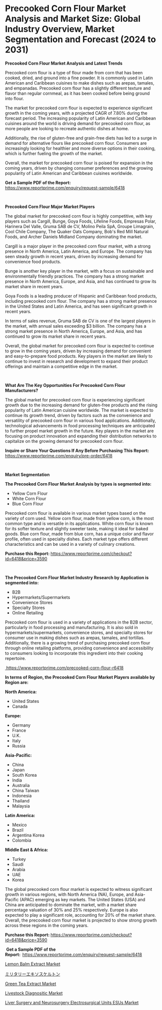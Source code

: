 <p><h1>Precooked Corn Flour Market Analysis and Market Size: Global Industry Overview, Market Segmentation and Forecast (2024 to 2031)</h1></p><p><strong>Precooked Corn Flour Market Analysis and Latest Trends</strong></p>
<p><p>Precooked corn flour is a type of flour made from corn that has been cooked, dried, and ground into a fine powder. It is commonly used in Latin American and Caribbean cuisines to make dishes such as arepas, tamales, and empanadas. Precooked corn flour has a slightly different texture and flavor than regular cornmeal, as it has been cooked before being ground into flour.</p><p>The market for precooked corn flour is expected to experience significant growth in the coming years, with a projected CAGR of 7.80% during the forecast period. The increasing popularity of Latin American and Caribbean cuisines around the world is driving demand for precooked corn flour, as more people are looking to recreate authentic dishes at home.</p><p>Additionally, the rise of gluten-free and grain-free diets has led to a surge in demand for alternative flours like precooked corn flour. Consumers are increasingly looking for healthier and more diverse options in their cooking, which is further fueling the growth of the market.</p><p>Overall, the market for precooked corn flour is poised for expansion in the coming years, driven by changing consumer preferences and the growing popularity of Latin American and Caribbean cuisines worldwide.</p></p>
<p><strong>Get a Sample PDF of the Report:&nbsp;</strong> <a href="https://www.reportprime.com/enquiry/request-sample/6418">https://www.reportprime.com/enquiry/request-sample/6418</a></p>
<p>&nbsp;</p>
<p><strong>Precooked Corn Flour Major Market Players</strong></p>
<p><p>The global market for precooked corn flour is highly competitive, with key players such as Cargill, Bunge, Goya Foods, Lifeline Foods, Empresas Polar, Harinera Del Valle, Gruma SAB de CV, Molino Peila SpA, Groupe Limagrain, Cool Chile Company, The Quaker Oats Company, Bob's Red Mill Natural Foods, and Archer Daniels Midland Company dominating the market.</p><p>Cargill is a major player in the precooked corn flour market, with a strong presence in North America, Latin America, and Europe. The company has seen steady growth in recent years, driven by increasing demand for convenience food products.</p><p>Bunge is another key player in the market, with a focus on sustainable and environmentally friendly practices. The company has a strong market presence in North America, Europe, and Asia, and has continued to grow its market share in recent years.</p><p>Goya Foods is a leading producer of Hispanic and Caribbean food products, including precooked corn flour. The company has a strong market presence in the United States and Latin America, and has seen significant growth in recent years.</p><p>In terms of sales revenue, Gruma SAB de CV is one of the largest players in the market, with annual sales exceeding $3 billion. The company has a strong market presence in North America, Europe, and Asia, and has continued to grow its market share in recent years.</p><p>Overall, the global market for precooked corn flour is expected to continue to grow in the coming years, driven by increasing demand for convenient and easy-to-prepare food products. Key players in the market are likely to continue to invest in research and development to expand their product offerings and maintain a competitive edge in the market.</p></p>
<p>&nbsp;</p>
<p><strong>What Are The Key Opportunities For Precooked Corn Flour Manufacturers?</strong></p>
<p><p>The global market for precooked corn flour is experiencing significant growth due to the increasing demand for gluten-free products and the rising popularity of Latin American cuisine worldwide. The market is expected to continue its growth trend, driven by factors such as the convenience and versatility of precooked corn flour in various food applications. Additionally, technological advancements in food processing techniques are anticipated to further propel market growth in the future. Key players in the market are focusing on product innovation and expanding their distribution networks to capitalize on the growing demand for precooked corn flour.</p></p>
<p><strong>Inquire or Share Your Questions If Any Before Purchasing This Report:</strong> <a href="https://www.reportprime.com/enquiry/pre-order/6418">https://www.reportprime.com/enquiry/pre-order/6418</a></p>
<p>&nbsp;</p>
<p><strong>Market Segmentation</strong></p>
<p><strong>The Precooked Corn Flour Market Analysis by types is segmented into:</strong></p>
<p><ul><li>Yellow Corn Flour</li><li>White Corn Flour</li><li>Blue Corn Flour</li></ul></p>
<p><p>Precooked corn flour is available in various market types based on the variety of corn used. Yellow corn flour, made from yellow corn, is the most common type and is versatile in its applications. White corn flour is known for its softer texture and slightly sweeter taste, making it ideal for baked goods. Blue corn flour, made from blue corn, has a unique color and flavor profile, often used in specialty dishes. Each market type offers different characteristics and can be used in a variety of culinary creations.</p></p>
<p><strong>Purchase this Report:&nbsp;</strong><a href="https://www.reportprime.com/checkout?id=6418&price=3590">https://www.reportprime.com/checkout?id=6418&price=3590</a></p>
<p>&nbsp;</p>
<p><strong>The Precooked Corn Flour Market Industry Research by Application is segmented into:</strong></p>
<p><ul><li>B2B</li><li>Hypermarkets/Supermarkets</li><li>Convenience Stores</li><li>Specialty Stores</li><li>Online Retailing</li></ul></p>
<p><p>Precooked corn flour is used in a variety of applications in the B2B sector, particularly in food processing and manufacturing. It is also sold in hypermarkets/supermarkets, convenience stores, and specialty stores for consumer use in making dishes such as arepas, tamales, and tortillas. Additionally, there is a growing trend of purchasing precooked corn flour through online retailing platforms, providing convenience and accessibility to consumers looking to incorporate this ingredient into their cooking repertoire.</p></p>
<p><a href="https://www.reportprime.com/precooked-corn-flour-r6418">&nbsp;https://www.reportprime.com/precooked-corn-flour-r6418</a></p>
<p><strong>In terms of Region, the Precooked Corn Flour Market Players available by Region are:</strong></p>
<p>
    <p> <strong> North America: </strong>
        <ul>
            <li>United States</li>
            <li>Canada</li>
        </ul>
        </p> 
    <p> <strong> Europe: </strong>
        <ul>
            <li>Germany</li>
            <li>France</li>
            <li>U.K.</li>
            <li>Italy</li>
            <li>Russia</li>
        </ul>
        </p> 
    <p> <strong> Asia-Pacific: </strong>
        <ul>
            <li>China</li>
            <li>Japan</li>
            <li>South Korea</li>
            <li>India</li>
            <li>Australia</li>
            <li>China Taiwan</li>
            <li>Indonesia</li>
            <li>Thailand</li>
            <li>Malaysia</li>
        </ul>
        </p> 
    <p> <strong> Latin America: </strong>
        <ul>
            <li>Mexico</li>
            <li>Brazil</li>
            <li>Argentina Korea</li>
            <li>Colombia</li>
        </ul>
        </p> 
    <p> <strong> Middle East & Africa: </strong>
        <ul>
            <li>Turkey</li>
            <li>Saudi</li>
            <li>Arabia</li>
            <li>UAE</li>
            <li>Korea</li>
        </ul>
    </p>
    </p>
<p><p>The global precooked corn flour market is expected to witness significant growth in various regions, with North America (NA), Europe, and Asia-Pacific (APAC) emerging as key markets. The United States (USA) and China are anticipated to dominate the market, with a market share percentage valuation of 30% and 25% respectively. Europe is also expected to play a significant role, accounting for 20% of the market share. Overall, the precooked corn flour market is projected to show strong growth across these regions in the coming years.</p></p>
<p><strong>Purchase this Report: </strong><a href="https://www.reportprime.com/checkout?id=6418&price=3590">https://www.reportprime.com/checkout?id=6418&price=3590</a></p>
<p>&nbsp;<strong>Get a Sample PDF of the Report:&nbsp;&nbsp;</strong><a href="https://www.reportprime.com/enquiry/request-sample/6418">https://www.reportprime.com/enquiry/request-sample/6418</a></p>
<p><strong></strong></p>
<p><p><a href="https://github.com/waylose1223/Market-Research-Report-List-1/blob/main/lemon-balm-extract-market.md">Lemon Balm Extract Market</a></p><p><a href="https://medium.com/@durgin52392024/%E3%82%B0%E3%83%AD%E3%83%BC%E3%83%90%E3%83%AB%E8%BB%8D%E4%BA%8B%E7%94%A8%E3%82%A8%E3%82%AF%E3%82%BD%E3%82%B9%E3%82%B1%E3%83%AB%E3%83%88%E3%83%B3%E5%B8%82%E5%A0%B4%E3%82%BB%E3%82%AF%E3%82%BF%E3%83%BC-%E3%82%BF%E3%82%A4%E3%83%97-%E5%BF%9C%E7%94%A8-%E5%B8%82%E5%A0%B4%E3%83%97%E3%83%AC%E3%83%BC%E3%83%A4%E3%83%BC%E3%81%AE%E6%88%A6%E7%95%A5-%E5%9C%B0%E5%9F%9F%E3%81%AE%E6%88%90%E9%95%B7%E3%81%AE%E6%B4%9E%E5%AF%9F-%E3%81%8A%E3%82%88%E3%81%B3%E5%B0%86%E6%9D%A5%E3%81%AE%E4%BA%88%E6%B8%AC-2024%E5%B9%B4-2031%E5%B9%B4-63fde97585e1">ミリタリーエキソスケルトン</a></p><p><a href="https://github.com/sardarp081/Market-Research-Report-List-1/blob/main/green-tea-extract-market.md">Green Tea Extract Market</a></p><p><a href="https://issuu.com/reportprime-2/docs/livestock-diagnositic-market-size-2030.pptx">Livestock Diagnositic Market</a></p><p><a href="https://issuu.com/reportprime-2/docs/liver-surgery-and-neurosurgery-elec_a238843582dda1">Liver Surgery and Neurosurgery Electrosurgical Units ESUs Market</a></p></p>